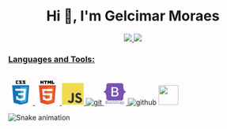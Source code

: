 

<h1 align="center">Hi 🖖, I'm Gelcimar Moraes</h1>
<div align="center">
  <a href="https://github.com/GelcimarMoraes">
  <img height="150em" src="https://github-readme-stats.vercel.app/api?username=GelcimarMoraes&show_icons=true&theme=radical"/>
  <img height="150em" src="https://github-readme-stats.vercel.app/api/top-langs/?username=GelcimarMoraes&layout=compact&langs_count=7&theme=radical"/>
</div>

<h3 align="left">Languages and Tools:</h3>
<div style="display: inline_block"></br>
    <a href="https://www.w3schools.com/css/" target="_blank" rel="noreferrer"> <img src="https://raw.githubusercontent.com/devicons/devicon/master/icons/css3/css3-original-wordmark.svg" alt="css3" width="50" height="50"/> </a> <a href="https://www.w3.org/html/" target="_blank" rel="noreferrer"> <img src="https://raw.githubusercontent.com/devicons/devicon/master/icons/html5/html5-original-wordmark.svg" alt="html5" width="50" height="50"/> </a> </a> <a href="https://developer.mozilla.org/en-US/docs/Web/JavaScript" target="_blank" rel="noreferrer"> <img src="https://raw.githubusercontent.com/devicons/devicon/master/icons/javascript/javascript-original.svg" alt="javascript" width="45" height="45"/> </a> <a href="https://git-scm.com/" target="_blank" rel="noreferrer"> <img src="https://www.vectorlogo.zone/logos/git-scm/git-scm-icon.svg" alt="git" width="45" height="45"/> <a href="https://getbootstrap.com" target="_blank" rel="noreferrer"> <img src="https://raw.githubusercontent.com/devicons/devicon/master/icons/bootstrap/bootstrap-plain-wordmark.svg" alt="bootstrap" width="45" height="45"/> </a> <img alt="github" height="45" width="45" src="https://github.com/GelcimarMoraes/GelcimarMoraes/blob/main/Portfolio/github.png">
    <img width="40" height="40" src="https://upload.wikimedia.org/wikipedia/commons/thumb/9/9a/Visual_Studio_Code_1.35_icon.svg/1024px-Visual_Studio_Code_1.35_icon.svg.png">
    
</div>

![Snake animation](https://github.com/GelcimarMoraes/GelcimarMoraes/blob/output/github-contribution-grid-snake.svg)

